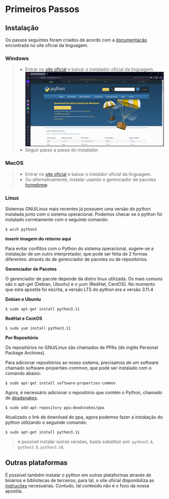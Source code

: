 # Primeiros Passos

## Instalação
Os passos seguintes foram criados de acordo com a [documentação](https://www.python.org/about/gettingstarted) encontrada no site oficial da linguagem.

### **Windows**
> - Entrar no [site oficial](https://www.python.org/downloads) e baixar o instalador oficial da linguagem. 
![python_installer](screenshots\primeiros_passos\download_python_installer.png)
> - Seguir passo a passo do instalador

### **MacOS**
> - Entrar no [site oficial](https://www.python.org/downloads/macos/) e baixar o instaldor oficial da linguagem.
> - Ou alternativamente, instalar usando o gerenciador de pacotes [homebrew](https://docs.brew.sh/Homebrew-and-Python). 

### **Linux**
Sistemas GNU/Linux mais recentes já possuem uma versão do python instalada junto com o sistema operacional. Podemos checar se o python foi instalado corretamente com o seguinte comando: 

```shell
$ wich python3
```
**inserir imagem do retorno aqui**

Para evitar conflitos com o Python do sistema operacional, sugere-se a instalação de um outro interpretador, que pode ser feita de 2 formas diferentes: através do de gerenciador de pacotes ou de repositórios.

**Gerenciador de Pacotes**

O gerenciador de pacote depende da distro linux utilizada. Os mais comuns são o apt-get (Debian, Ubuntu) e o yum (RedHat, CentOS). 
No momento que esta apostila foi escrita, a versão LTS do python era a versão 3.11.4

**Debian e Ubuntu**
```
$ sudo apt-get install python3.11
```
**RedHat e CentOS**
```
$ sudo yum install python3.11
```
**Por Repositório**

Os repositórios no GNU/Linux são chamados de PPAs (do inglês Personal Package Archives).

Para adicionar repositórios ao nosso sistema, precisamos de um software chamado software-properties-common, que pode ser instalado com o comando abaixo:
```
$ sudo apt-get install software-properties-common
```

Agora, é necessário adicionar o repositório que contém o Python, chamado de [deadsnakes](https://launchpad.net/~deadsnakes/+archive/ubuntu/ppa). 

```
$ sudo add-apt-repository ppa:deadsnakes/ppa
```
Atualizado o link de download do ppa, agora podemos fazer a instalação do python utilizando o seguinde comando: 

```
$ sudo apt-get install python3.11
```

> é possível instalar outras versões, basta substituir por: `python3.8`, `python3.9`, `python3.10`,

## Outras plataformas
É possível também instalar o python em outras plataformas através de binários e bibliotecas de terceiros, para tal, o site oficial disponibiliza as [instruções](https://www.python.org/download/other/) necessárias. Contudo, tal conteúdo não é o foco da nossa apostila.
